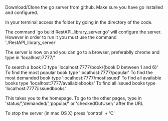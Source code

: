 Download/Clone the go server from github.
Make sure you have go installed and configured.

In your terminal access the folder by going in the directory of the code.

The command 'go build RestAPI_library_server.go' will configure the server.
However in order to run it you must use the command './RestAPI_library_server'

The server is now on and you can go to a browser, preferablly chrome and type in 'localhost:7777/'

To search a book ID type 'localhost:7777/book/{bookID between 1 and 6}'
To find the most popular book type 'localhost:7777/popular'
To find the most demanded book type 'localhost:7777/mostIssued'
To find all available books type 'localhost:7777/availablebooks'
To find all issued books type 'localhost:7777/issuedbooks'

This takes you to the homepage.
To go to the other pages, type in 'status/','demanded/','popular/' or 'checkedOutUser/' after the URL

To stop the server (in mac OS X) press 'control' + 'C'
